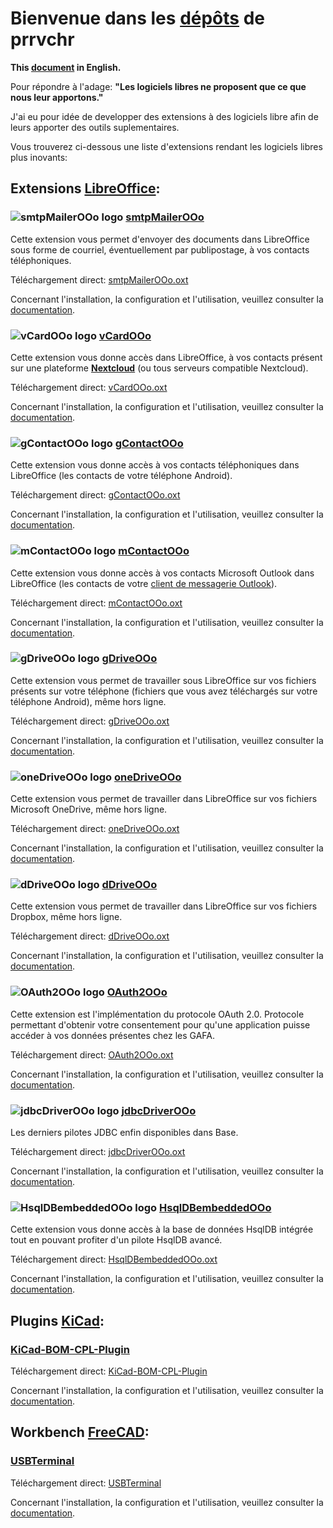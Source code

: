 # Bienvenue dans les [dépôts][1] de prrvchr

**This [document][2] in English.**

Pour répondre à l'adage: **"Les logiciels libres ne proposent que ce que nous leur apportons."**

J'ai eu pour idée de developper des extensions à des logiciels libre afin de leurs apporter des outils suplementaires.

Vous trouverez ci-dessous une liste d'extensions rendant les logiciels libres plus inovants:

## Extensions [LibreOffice][3]:

### ![smtpMailerOOo logo][4] [smtpMailerOOo][5]

Cette extension vous permet d'envoyer des documents dans LibreOffice sous forme de courriel, éventuellement par publipostage, à vos contacts téléphoniques.

Téléchargement direct: [smtpMailerOOo.oxt][6]

Concernant l'installation, la configuration et l'utilisation, veuillez consulter la [documentation][7].

### ![vCardOOo logo][8] [vCardOOo][9]

Cette extension vous donne accès dans LibreOffice, à vos contacts présent sur une plateforme [**Nextcloud**][10] (ou tous serveurs compatible Nextcloud).

Téléchargement direct: [vCardOOo.oxt][11]

Concernant l'installation, la configuration et l'utilisation, veuillez consulter la [documentation][12].

### ![gContactOOo logo][13] [gContactOOo][14]

Cette extension vous donne accès à vos contacts téléphoniques dans LibreOffice (les contacts de votre téléphone Android).

Téléchargement direct: [gContactOOo.oxt][15]

Concernant l'installation, la configuration et l'utilisation, veuillez consulter la [documentation][16].

### ![mContactOOo logo][17] [mContactOOo][18]

Cette extension vous donne accès à vos contacts Microsoft Outlook dans LibreOffice (les contacts de votre [client de messagerie Outlook][19]).

Téléchargement direct: [mContactOOo.oxt][20]

Concernant l'installation, la configuration et l'utilisation, veuillez consulter la [documentation][21].

### ![gDriveOOo logo][22] [gDriveOOo][23]

Cette extension vous permet de travailler sous LibreOffice sur vos fichiers présents sur votre téléphone (fichiers que vous avez téléchargés sur votre téléphone Android), même hors ligne.

Téléchargement direct: [gDriveOOo.oxt][24]

Concernant l'installation, la configuration et l'utilisation, veuillez consulter la [documentation][25].

### ![oneDriveOOo logo][26] [oneDriveOOo][27]

Cette extension vous permet de travailler dans LibreOffice sur vos fichiers Microsoft OneDrive, même hors ligne.

Téléchargement direct: [oneDriveOOo.oxt][28]

Concernant l'installation, la configuration et l'utilisation, veuillez consulter la [documentation][29].

### ![dDriveOOo logo][30] [dDriveOOo][31]

Cette extension vous permet de travailler dans LibreOffice sur vos fichiers Dropbox, même hors ligne.

Téléchargement direct: [dDriveOOo.oxt][32]

Concernant l'installation, la configuration et l'utilisation, veuillez consulter la [documentation][33].

### ![OAuth2OOo logo][34] [OAuth2OOo][35]

Cette extension est l'implémentation du protocole OAuth 2.0. Protocole permettant d'obtenir votre consentement pour qu'une application puisse accéder à vos données présentes chez les GAFA.

Téléchargement direct: [OAuth2OOo.oxt][36]

Concernant l'installation, la configuration et l'utilisation, veuillez consulter la [documentation][37].

### ![jdbcDriverOOo logo][38] [jdbcDriverOOo][39]

Les derniers pilotes JDBC enfin disponibles dans Base.

Téléchargement direct: [jdbcDriverOOo.oxt][40]

Concernant l'installation, la configuration et l'utilisation, veuillez consulter la [documentation][41].

### ![HsqlDBembeddedOOo logo][42] [HsqlDBembeddedOOo][43]

Cette extension vous donne accès à la base de données HsqlDB intégrée tout en pouvant profiter d'un pilote HsqlDB avancé.

Téléchargement direct: [HsqlDBembeddedOOo.oxt][44]

Concernant l'installation, la configuration et l'utilisation, veuillez consulter la [documentation][45].

## Plugins [KiCad][46]:

### [KiCad-BOM-CPL-Plugin][47]

Téléchargement direct: [KiCad-BOM-CPL-Plugin][48]

Concernant l'installation, la configuration et l'utilisation, veuillez consulter la [documentation][49].

## Workbench [FreeCAD][50]:

### [USBTerminal][51]

Téléchargement direct: [USBTerminal][52]

Concernant l'installation, la configuration et l'utilisation, veuillez consulter la [documentation][53].

[1]: <https://github.com/prrvchr?tab=repositories>
[2]: <https://prrvchr.github.io/>
[3]: <https://fr.libreoffice.org/download/telecharger-libreoffice/>
[4]: <https://prrvchr.github.io/smtpMailerOOo/img/smtpMailerOOo.png>
[5]: <https://github.com/prrvchr/smtpMailerOOo/>
[6]: <https://github.com/prrvchr/smtpMailerOOo/raw/master/source/smtpMailerOOo/dist/smtpMailerOOo.oxt>
[7]: <https://prrvchr.github.io/smtpMailerOOo/README_fr>
[8]: <https://prrvchr.github.io/vCardOOo/img/vCardOOo.png>
[9]: <https://github.com/prrvchr/vCardOOo/>
[10]: <https://fr.wikipedia.org/wiki/Nextcloud>
[11]: <https://github.com/prrvchr/vCardOOo/raw/main/source/vCardOOo/dist/vCardOOo.oxt>
[12]: <https://prrvchr.github.io/vCardOOo/README_fr>
[13]: <https://prrvchr.github.io/gContactOOo/img/gContactOOo.png>
[14]: <https://github.com/prrvchr/gContactOOo/>
[15]: <https://github.com/prrvchr/gContactOOo/raw/master/source/gContactOOo/dist/gContactOOo.oxt>
[16]: <https://prrvchr.github.io/gContactOOo/README_fr>
[17]: <https://prrvchr.github.io/mContactOOo/img/mContactOOo.png>
[18]: <https://github.com/prrvchr/gContactOOo/>
[19]: <https://outlook.live.com/mail/0/>
[20]: <https://github.com/prrvchr/mContactOOo/raw/main/source/mContactOOo/dist/mContactOOo.oxt>
[21]: <https://prrvchr.github.io/mContactOOo/README_fr>
[22]: <https://prrvchr.github.io/gDriveOOo/img/gDriveOOo.png>
[23]: <https://github.com/prrvchr/gDriveOOo/>
[24]: <https://github.com/prrvchr/gDriveOOo/raw/master/source/gDriveOOo/dist/gDriveOOo.oxt>
[25]: <https://prrvchr.github.io/gDriveOOo/README_fr>
[26]: <https://prrvchr.github.io/oneDriveOOo/img/oneDriveOOo.png>
[27]: <https://github.com/prrvchr/oneDriveOOo/>
[28]: <https://github.com/prrvchr/oneDriveOOo/raw/master/source/oneDriveOOo/dist/oneDriveOOo.oxt>
[29]: <https://prrvchr.github.io/oneDriveOOo/README_fr>
[30]: <https://prrvchr.github.io/dDriveOOo/img/dDriveOOo.png>
[31]: <https://github.com/prrvchr/dDriveOOo/>
[32]: <https://github.com/prrvchr/dDriveOOo/raw/master/source/dDriveOOo/dist/dDriveOOo.oxt>
[33]: <https://prrvchr.github.io/dDriveOOo/README_fr>
[34]: <https://prrvchr.github.io/OAuth2OOo/img/OAuth2OOo.png>
[35]: <https://github.com/prrvchr/OAuth2OOo/>
[36]: <https://github.com/prrvchr/OAuth2OOo/raw/master/OAuth2OOo.oxt>
[37]: <https://prrvchr.github.io/OAuth2OOo/README_fr>
[38]: <https://prrvchr.github.io/jdbcDriverOOo/img/jdbcDriverOOo.png>
[39]: <https://github.com/prrvchr/jdbcDriverOOo/>
[40]: <https://github.com/prrvchr/jdbcDriverOOo/raw/master/source/jdbcDriverOOo/dist/jdbcDriverOOo.oxt>
[41]: <https://prrvchr.github.io/jdbcDriverOOo/README_fr>
[42]: <https://prrvchr.github.io/HsqlDBembeddedOOo/img/HsqlDBembeddedOOo.png>
[43]: <https://github.com/prrvchr/HsqlDBembeddedOOo>
[44]: <https://github.com/prrvchr/HsqlDBembeddedOOo/raw/master/source/HsqlDBembeddedOOo/dist/HsqlDBembeddedOOo.oxt>
[45]: <https://prrvchr.github.io/HsqlDBembeddedOOo/README_fr>
[46]: <https://kicad-pcb.org/download/>
[47]: <https://github.com/prrvchr/KiCad-BOM-CPL-Plugin/>
[48]: <https://github.com/prrvchr/KiCad-BOM-CPL-Plugin/archive/v0.0.5.zip>
[49]: <https://prrvchr.github.io/KiCad-BOM-CPL-Plugin/>
[50]: <https://www.freecadweb.org/?lang=fr>
[51]: <https://github.com/prrvchr/USBTerminal/>
[52]: <https://github.com/prrvchr/USBTerminal/archive/v0.7.zip>
[53]: <https://prrvchr.github.io/USBTerminal/README_fr>
